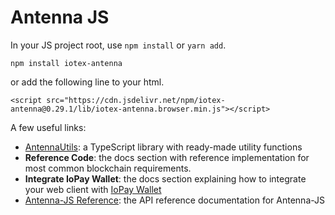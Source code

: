 # Antenna JS

In your JS project root, use `npm install` or `yarn add`.

```
npm install iotex-antenna
```

or add the following line to your html.

```
<script src="https://cdn.jsdelivr.net/npm/iotex-antenna@0.29.1/lib/iotex-antenna.browser.min.js"></script>
```

A few useful links:

* [AntennaUtils](https://github.com/iotexproject/iotex-dapp-sample/blob/master/src/common/utils/antanna.ts): a TypeScript library with ready-made utility functions
* **Reference Code**: the docs section with reference implementation for most common blockchain requirements.
* **Integrate IoPay Wallet**: the docs section explaining how to integrate your web client with [IoPay Wallet](https://iopay.iotex.io/)
* [Antenna-JS Reference](https://iotexproject.github.io/iotex-antenna/): the API reference documentation for Antenna-JS
